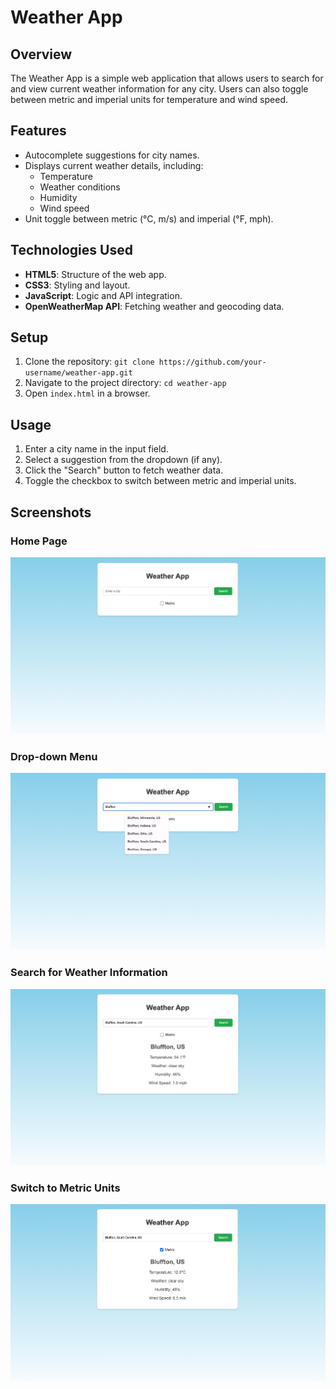 # Weather App

## Overview

The Weather App is a simple web application that allows users to search for and view current weather information for any city. Users can also toggle between metric and imperial units for temperature and wind speed.

## Features

- Autocomplete suggestions for city names.
- Displays current weather details, including:
	- Temperature
	- Weather conditions
	- Humidity
	- Wind speed
- Unit toggle between metric (°C, m/s) and imperial (°F, mph).

## Technologies Used

- **HTML5**: Structure of the web app.
- **CSS3**: Styling and layout.
- **JavaScript**: Logic and API integration.
- **OpenWeatherMap API**: Fetching weather and geocoding data.

## Setup

1. Clone the repository: `git clone https://github.com/your-username/weather-app.git`
2. Navigate to the project directory: `cd weather-app`
3. Open `index.html` in a browser.

## Usage

1. Enter a city name in the input field.
2. Select a suggestion from the dropdown (if any).
3. Click the "Search" button to fetch weather data.
4. Toggle the checkbox to switch between metric and imperial units.

## Screenshots

### Home Page
![Home Page](screenshots/home-page.png)

### Drop-down Menu
![Drop-down Menu](screenshots/dropdown-menu.png)

### Search for Weather Information
![Weather Information](screenshots/weather-info.png)

### Switch to Metric Units
![Metric Units](screenshots/metric-test.png)